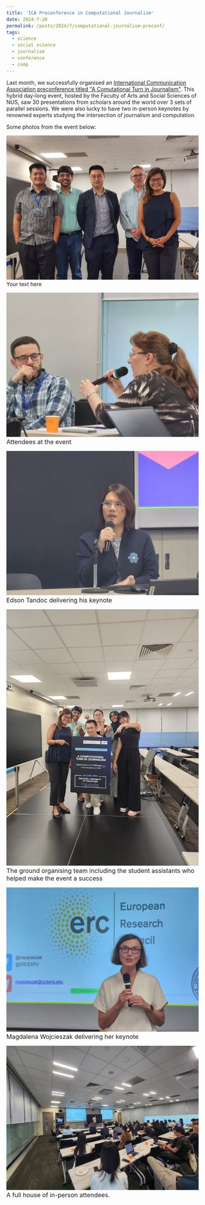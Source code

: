 ```yaml
---
title: 'ICA Preconference in Computational Journalism'
date: 2024-7-20
permalink: /posts/2024/7/computational-journalism-preconf/
tags:
  - science
  - social science
  - journalism
  - conference
  - comp
---
```


Last month, we successfully organised an [International Communication Association preconference titled "A Comutational Turn in Journalism"](https://fass.nus.edu.sg/cnm/ica-2024/). This hybrid day-long event, hosted by the Faculty of Arts and Social Sciences of NUS, saw 30 presentations from scholars around the world over 3 sets of parallel sessions. We were also lucky to have two in-person keynotes by renowned experts studying the intersection of journalism and computation.

Some photos from the event below:

![preconference 1](/assets/images/preconf1.jpg)
<span style="font-size: 14px; line-height: 1;">Your text here</span>
<br>

![preconference 2](/assets/images/preconf2.jpg)
<font size="3"> Attendees at the event </font>
<br>

![preconference 3](/assets/images/preconf3.jpg)
<font size="3"> Edson Tandoc delivering his keynote </font>
<br>

![preconference 4](/assets/images/preconf4.jpg)
<font size="3"> The ground organising team including the student assistants who helped make the event a success </font>
<br>

![preconference 5](/assets/images/preconf5.jpg)
<font size="3"> Magdalena Wojcieszak delivering her keynote </font>
<br>

![preconference 6](/assets/images/preconf6.jpg)
<font size="3"> A full house of in-person attendees. </font>
